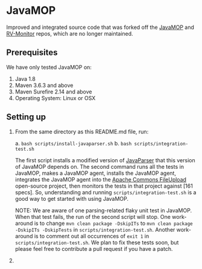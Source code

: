 # JavaMOP

Improved and integrated source code that was forked off the [JavaMOP](https://github.com/runtimeverification/javamop) and [RV-Monitor](https://github.com/runtimeverification/rv-monitor) repos, which are no longer maintained.

## Prerequisites

We have only tested JavaMOP on:

1. Java 1.8
2. Maven 3.6.3 and above
3. Maven Surefire 2.14 and above
4. Operating System: Linux or OSX

## Setting up

1. From the same directory as this README.md file, run:

   a. `bash scripts/install-javaparser.sh`
   b. `bash scripts/integration-test.sh`

   The first script installs a modified version of [JavaParser]() that this version of JavaMOP depends on. The second command runs all the tests in JavaMOP, makes a JavaMOP agent, installs the JavaMOP agent, integrates the JavaMOP agent into the [Apache Commons FileUpload]() open-source project, then monitors the tests in that project against [161 specs]. So, understanding and running `scripts/integration-test.sh` is a good way to get started with using JavaMOP.

   NOTE: We are aware of one parsing-related flaky unit test in JavaMOP. When that test fails, the run of the second script will stop. One work-around is to change `mvn clean package -DskipITs` to `mvn clean package -DskipITs -DskipTests` in `scripts/integration-test.sh`. Another work-around is to comment out all occurrences of `exit 1` in `scripts/integration-test.sh`. We plan to fix these tests soon, but please feel free to contribute a pull request if you have a patch.

2. 

